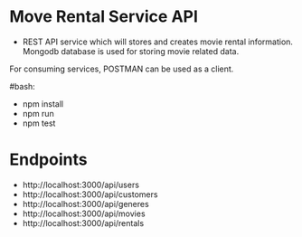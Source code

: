 # Move Rental Service API
- REST API service which will stores  and creates  movie rental information. Mongodb database is used for storing movie related data. 

 For consuming services, POSTMAN can be used as a client.  

#bash:
- npm install
- npm run
- npm test

# Endpoints
- http://localhost:3000/api/users 
- http://localhost:3000/api/customers
- http://localhost:3000/api/generes
- http://localhost:3000/api/movies
- http://localhost:3000/api/rentals

